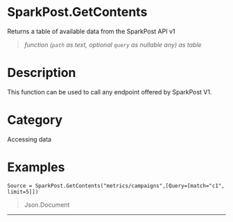 ﻿# SparkPost.GetContents
Returns a table of available data from the SparkPost API v1
> _function (<code>path</code> as text, optional <code>query</code> as nullable any) as table_
# Description 
This function can be used to call any endpoint offered by SparkPost V1.
# Category 
Accessing data
# Examples 

```
Source = SparkPost.GetContents("metrics/campaigns",[Query=[match="c1", limit=5]])
```
> Json.Document
***
